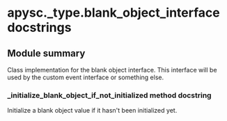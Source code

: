 # apysc._type.blank_object_interface docstrings

## Module summary

Class implementation for the blank object interface. This interface will be used by the custom event interface or something else.

### _initialize_blank_object_if_not_initialized method docstring

Initialize a blank object value if it hasn't been initialized yet.